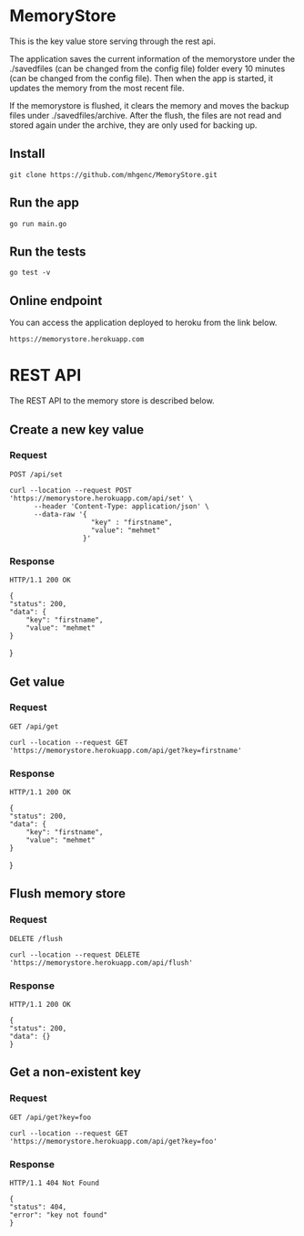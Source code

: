 # MemoryStore

This is the key value store serving through the rest api.

The application saves the current information of the memorystore under the ./savedfiles (can be changed from the config file) folder every 10 minutes (can be changed from the config file). Then when the app is started, it updates the memory from the most recent file.

If the memorystore is flushed, it clears the memory and moves the backup files under ./savedfiles/archive. After the flush, the files are not read and stored again under the archive, they are only used for backing up.

## Install

    git clone https://github.com/mhgenc/MemoryStore.git

## Run the app

    go run main.go

## Run the tests

    go test -v

## Online endpoint

You can access the application deployed to heroku from the link below.
    
    https://memorystore.herokuapp.com

# REST API

The REST API to the memory store is described below.

## Create a new key value

### Request

`POST /api/set`

    curl --location --request POST 'https://memorystore.herokuapp.com/api/set' \
          --header 'Content-Type: application/json' \
          --data-raw '{
                        "key" : "firstname",
                        "value": "mehmet"
                      }'

### Response

    HTTP/1.1 200 OK
   
    {
    "status": 200,
    "data": {
        "key": "firstname",
        "value": "mehmet"
    }
}

## Get value

### Request

`GET /api/get`

    curl --location --request GET 'https://memorystore.herokuapp.com/api/get?key=firstname'

### Response

    HTTP/1.1 200 OK

    {
    "status": 200,
    "data": {
        "key": "firstname",
        "value": "mehmet"
    }
}

## Flush memory store

### Request

`DELETE /flush`

    curl --location --request DELETE 'https://memorystore.herokuapp.com/api/flush'

### Response

    HTTP/1.1 200 OK
    
    {
    "status": 200,
    "data": {}
    }

## Get a non-existent key

### Request

`GET /api/get?key=foo`

    curl --location --request GET 'https://memorystore.herokuapp.com/api/get?key=foo'

### Response

    HTTP/1.1 404 Not Found
    
    {
    "status": 404,
    "error": "key not found"
    }

